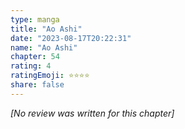 ```yaml
---
type: manga
title: "Ao Ashi"
date: "2023-08-17T20:22:31"
name: "Ao Ashi"
chapter: 54
rating: 4
ratingEmoji: ⭐️⭐️⭐️⭐️
share: false
---
```


*[No review was written for this chapter]*
